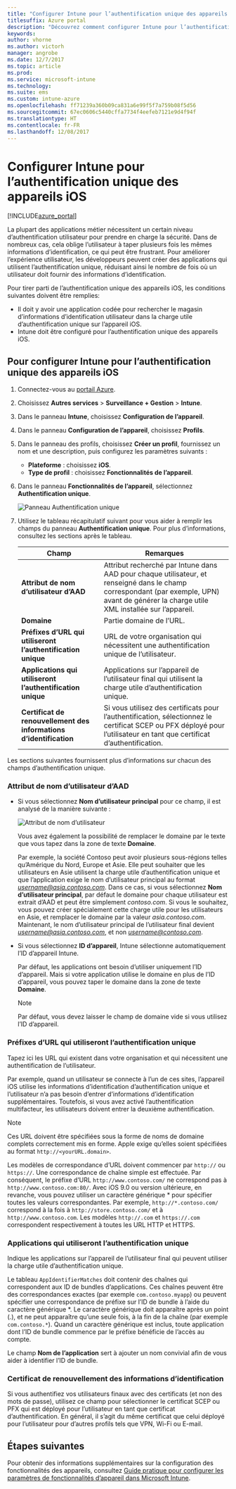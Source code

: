 ```yaml
---
title: "Configurer Intune pour l’authentification unique des appareils iOS"
titlesuffix: Azure portal
description: "Découvrez comment configurer Intune pour l’authentification unique des appareils iOS."
keywords: 
author: vhorne
ms.author: victorh
manager: angrobe
ms.date: 12/7/2017
ms.topic: article
ms.prod: 
ms.service: microsoft-intune
ms.technology: 
ms.suite: ems
ms.custom: intune-azure
ms.openlocfilehash: ff71239a360b09ca831a6e99f5f7a759b08f5d56
ms.sourcegitcommit: 67ec0606c5440cffa7734f4eefeb7121e9d4f94f
ms.translationtype: HT
ms.contentlocale: fr-FR
ms.lasthandoff: 12/08/2017
---
```

# <a name="configure-intune-for-ios-device-single-sign-on"></a>Configurer Intune pour l’authentification unique des appareils iOS

[!INCLUDE[azure_portal](./includes/azure_portal.md)]

La plupart des applications métier nécessitent un certain niveau d’authentification utilisateur pour prendre en charge la sécurité. Dans de nombreux cas, cela oblige l’utilisateur à taper plusieurs fois les mêmes informations d’identification, ce qui peut être frustrant. Pour améliorer l’expérience utilisateur, les développeurs peuvent créer des applications qui utilisent l’authentification unique, réduisant ainsi le nombre de fois où un utilisateur doit fournir des informations d’identification.

Pour tirer parti de l’authentification unique des appareils iOS, les conditions suivantes doivent être remplies:

- Il doit y avoir une application codée pour rechercher le magasin d’informations d’identification utilisateur dans la charge utile d’authentification unique sur l’appareil iOS.
- Intune doit être configuré pour l’authentification unique des appareils iOS.

## <a name="to-configure-intune-for-ios-device-single-sign-on"></a>Pour configurer Intune pour l’authentification unique des appareils iOS


1. Connectez-vous au [portail Azure](https://portal.azure.com).
2. Choisissez **Autres services** > **Surveillance + Gestion** > **Intune**.
3. Dans le panneau **Intune**, choisissez **Configuration de l’appareil**.
2. Dans le panneau **Configuration de l’appareil**, choisissez **Profils**.
3. Dans le panneau des profils, choisissez **Créer un profil**, fournissez un nom et une description, puis configurez les paramètres suivants :
   - **Plateforme** : choisissez **iOS**. 
   - **Type de profil** : choisissez **Fonctionnalités de l’appareil**.
4. Dans le panneau **Fonctionnalités de l’appareil**, sélectionnez **Authentification unique**.

   ![Panneau Authentification unique](./media/sso-blade.png)

2. Utilisez le tableau récapitulatif suivant pour vous aider à remplir les champs du panneau **Authentification unique**. Pour plus d’informations, consultez les sections après le tableau.
   
   |Champ  |Remarques|
   |---------|---------|
   |**Attribut de nom d’utilisateur d’AAD**|Attribut recherché par Intune dans AAD pour chaque utilisateur, et renseigné dans le champ correspondant (par exemple, UPN) avant de générer la charge utile XML installée sur l’appareil.|
   |**Domaine**|Partie domaine de l’URL.|
   |**Préfixes d’URL qui utiliseront l’authentification unique**|URL de votre organisation qui nécessitent une authentification unique de l’utilisateur.|
   |**Applications qui utiliseront l’authentification unique**|Applications sur l’appareil de l’utilisateur final qui utilisent la charge utile d’authentification unique.|
   |**Certificat de renouvellement des informations d’identification**|Si vous utilisez des certificats pour l’authentification, sélectionnez le certificat SCEP ou PFX déployé pour l’utilisateur en tant que certificat d’authentification.|

Les sections suivantes fournissent plus d’informations sur chacun des champs d’authentification unique.

### <a name="username-attribute-from-aad-and-realm"></a>Attribut de nom d’utilisateur d’AAD

- Si vous sélectionnez **Nom d’utilisateur principal** pour ce champ, il est analysé de la manière suivante :

   ![Attribut de nom d’utilisateur](media/User-name-attribute.png)

   Vous avez également la possibilité de remplacer le domaine par le texte que vous tapez dans la zone de texte **Domaine**.

   Par exemple, la société Contoso peut avoir plusieurs sous-régions telles qu’Amérique du Nord, Europe et Asie. Elle peut souhaiter que les utilisateurs en Asie utilisent la charge utile d’authentification unique et que l’application exige le nom d’utilisateur principal au format *username@asia.contoso.com*. Dans ce cas, si vous sélectionnez **Nom d’utilisateur principal**, par défaut le domaine pour chaque utilisateur est extrait d’AAD et peut être simplement *contoso.com*. Si vous le souhaitez, vous pouvez créer spécialement cette charge utile pour les utilisateurs en Asie, et remplacer le domaine par la valeur *asia.contoso.com*. Maintenant, le nom d’utilisateur principal de l’utilisateur final devient *username@asia.contoso.com*, et non *username@contoso.com*.

- Si vous sélectionnez **ID d’appareil**, Intune sélectionne automatiquement l’ID d’appareil Intune.

   Par défaut, les applications ont besoin d’utiliser uniquement l’ID d’appareil. Mais si votre application utilise le domaine en plus de l’ID d’appareil, vous pouvez taper le domaine dans la zone de texte **Domaine**.

   > [!NOTE]
   > Par défaut, vous devez laisser le champ de domaine vide si vous utilisez l’ID d’appareil.

### <a name="url-prefixes-that-will-use-single-sign-on"></a>Préfixes d’URL qui utiliseront l’authentification unique

Tapez ici les URL qui existent dans votre organisation et qui nécessitent une authentification de l’utilisateur.

Par exemple, quand un utilisateur se connecte à l’un de ces sites, l’appareil iOS utilise les informations d’identification d’authentification unique et l’utilisateur n’a pas besoin d’entrer d’informations d’identification supplémentaires. Toutefois, si vous avez activé l’authentification multifacteur, les utilisateurs doivent entrer la deuxième authentification.

> [!NOTE]
> Ces URL doivent être spécifiées sous la forme de noms de domaine complets correctement mis en forme. Apple exige qu’elles soient spécifiées au format `http://<yourURL.domain>`.

Les modèles de correspondance d’URL doivent commencer par `http://` ou `https://`. Une correspondance de chaîne simple est effectuée. Par conséquent, le préfixe d’URL `http://www.contoso.com/` ne correspond pas à `http://www.contoso.com:80/`. Avec iOS 9.0 ou version ultérieure, en revanche, vous pouvez utiliser un caractère générique * pour spécifier toutes les valeurs correspondantes. Par exemple, `http://*.contoso.com/` correspond à la fois à `http://store.contoso.com/` et à `http://www.contoso.com`.
Les modèles `http://.com` et `https://.com` correspondent respectivement à toutes les URL HTTP et HTTPS.

### <a name="apps-that-will-use-single-sign-on"></a>Applications qui utiliseront l’authentification unique

Indique les applications sur l’appareil de l’utilisateur final qui peuvent utiliser la charge utile d’authentification unique.

Le tableau `AppIdentifierMatches` doit contenir des chaînes qui correspondent aux ID de bundles d’applications. Ces chaînes peuvent être des correspondances exactes (par exemple `com.contoso.myapp`) ou peuvent spécifier une correspondance de préfixe sur l’ID de bundle à l’aide du caractère générique *. Le caractère générique doit apparaître après un point (.), et ne peut apparaître qu’une seule fois, à la fin de la chaîne (par exemple `com.contoso.*`). Quand un caractère générique est inclus, toute application dont l’ID de bundle commence par le préfixe bénéficie de l’accès au compte.

Le champ **Nom de l’application** sert à ajouter un nom convivial afin de vous aider à identifier l’ID de bundle.

### <a name="credential-renewal-certificate"></a>Certificat de renouvellement des informations d’identification

Si vous authentifiez vos utilisateurs finaux avec des certificats (et non des mots de passe), utilisez ce champ pour sélectionner le certificat SCEP ou PFX qui est déployé pour l’utilisateur en tant que certificat d’authentification. En général, il s’agit du même certificat que celui déployé pour l’utilisateur pour d’autres profils tels que VPN, Wi-Fi ou E-mail.

## <a name="next-steps"></a>Étapes suivantes

Pour obtenir des informations supplémentaires sur la configuration des fonctionnalités des appareils, consultez [Guide pratique pour configurer les paramètres de fonctionnalités d’appareil dans Microsoft Intune](device-features-configure.md).